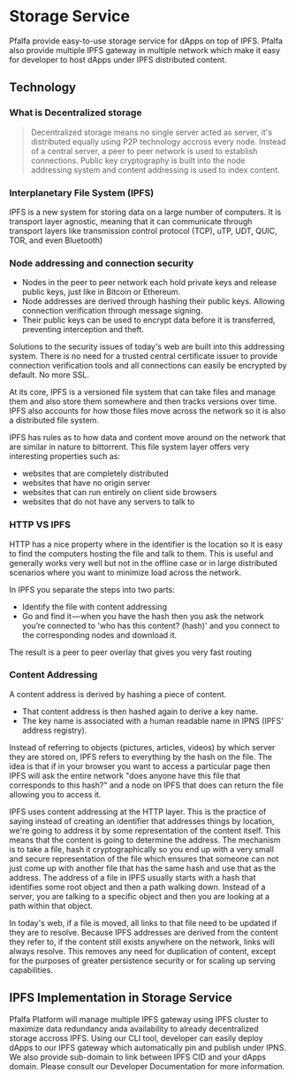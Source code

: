 # Storage Service

Pfalfa provide easy-to-use storage service for dApps on top of IPFS. Pfalfa also provide multiple IPFS gateway in multiple network which make it easy for developer to host dApps under IPFS distributed content.

## Technology

### What is Decentralized storage

> Decentralized storage means no single server acted as server, it's distributed equally using P2P technology accross every node. Instead of a central server, a peer to peer network is used to establish connections. Public key cryptography is built into the node addressing system and content addressing is used to index content. 

### Interplanetary File System (IPFS)

IPFS is a new system for storing data on a large number of computers. It is transport layer agnostic, meaning that it can communicate through transport layers like transmission control protocol (TCP), uTP, UDT, QUIC, TOR, and even Bluetooth) 

### Node addressing and connection security

* Nodes in the peer to peer network each hold private keys and release public keys, just like in Bitcoin or Ethereum.
* Node addresses are derived through hashing their public keys. Allowing connection verification through message signing.
* Their public keys can be used to encrypt data before it is transferred, preventing interception and theft.

Solutions to the security issues of today's web are built into this addressing system. There is no need for a trusted central certificate issuer to provide connection verification tools and all connections can easily be encrypted by default. No more SSL.

At its core, IPFS is a versioned file system that can take files and manage them and also store them somewhere and then tracks versions over time. IPFS also accounts for how those files move across the network so it is also a distributed file system.

IPFS has rules as to how data and content move around on the network that are similar in nature to bittorrent. This file system layer offers very interesting properties such as:

* websites that are completely distributed
* websites that have no origin server
* websites that can run entirely on client side browsers
* websites that do not have any servers to talk to

### HTTP VS IPFS

HTTP has a nice property where in the identifier is the location so it is easy to find the computers hosting the file and talk to them. This is useful and generally works very well but not in the offline case or in large distributed scenarios where you want to minimize load across the network.

In IPFS you separate the steps into two parts:

* Identify the file with content addressing
* Go and find it — when you have the hash then you ask the network you’re connected to 'who has this content? (hash)' and you connect to the corresponding nodes and download it.

The result is a peer to peer overlay that gives you very fast routing

### Content Addressing

A content address is derived by hashing a piece of content.

* That content address is then hashed again to derive a key name.
* The key name is associated with a human readable name in IPNS (IPFS’ address registry).

Instead of referring to objects (pictures, articles, videos) by which server they are stored on, IPFS refers to everything by the hash on the file. The idea is that if in your browser you want to access a particular page then IPFS will ask the entire network "does anyone have this file that corresponds to this hash?" and a node on IPFS that does can return the file allowing you to access it.

IPFS uses content addressing at the HTTP layer. This is the practice of saying instead of creating an identifier that addresses things by location, we're going to address it by some representation of the content itself. This means that the content is going to determine the address. The mechanism is to take a file, hash it cryptographically so you end up with a very small and secure representation of the file which ensures that someone can not just come up with another file that has the same hash and use that as the address. The address of a file in IPFS usually starts with a hash that identifies some root object and then a path walking down. Instead of a server, you are talking to a specific object and then you are looking at a path within that object.

In today's web, if a file is moved, all links to that file need to be updated if they are to resolve. Because IPFS addresses are derived from the content they refer to, if the content still exists anywhere on the network, links will always resolve. This removes any need for duplication of content, except for the purposes of greater persistence security or for scaling up serving capabilities.

## IPFS Implementation in Storage Service

Pfalfa Platform will manage multiple IPFS gateway using IPFS cluster to maximize data redundancy anda availability to already decentralized storage accross IPFS. Using our CLI tool, developer can easily deploy dApps to our IPFS gateway which automatically pin and publish under IPNS. We also provide sub-domain to link between IPFS CID and your dApps domain. Please consult our Developer Documentation for more information.